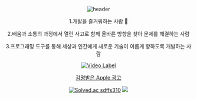 <div align=center>
  
![header](https://capsule-render.vercel.app/api?type=rounded&color=auto&height=100,weight=100&section=header&text=KaiKim%20Github!&fontSize=30)



  
1.개발을 즐거워하는 사람 🙂

2.배움과 소통의 과정에서 열린 사고로 함께 올바른 방향을 찾아 문제를 해결하는 사람

3.프로그래밍 도구를 통해 세상과 인간에게 새로운 기술이 이롭게 향하도록 개발하는 사람



<div align=center>

[![Video Label](http://img.youtube.com/vi/8sX9IEHWRJ8/0.jpg)](https://youtu.be/8sX9IEHWRJ8)

<u>감명받은 Apple 광고</u>


[![Solved.ac
sdffs310](http://mazassumnida.wtf/api/mini/generate_badge?boj={handle})](https://solved.ac/{handle})
<img src="https://img.shields.io/badge/swift-F05138?style=for-the-badge&logo=swift&logoColor=white">

</div>
